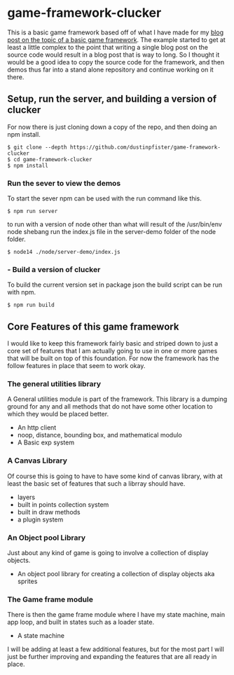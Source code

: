 # game-framework-clucker

This is a basic game framework based off of what I have made for my [blog post on the topic of a basic game framework](https://dustinpfister.github.io/2021/09/03/js-javascript-example-game-framework/). The example started to get at least a little complex to the point that writing a single blog post on the source code would result in a blog post that is way to long. So I thought it would be a good idea to copy the source code for the framework, and then demos thus far into a stand alone repository and continue working on it there.

## Setup, run the server, and building a version of clucker

For now there is just cloning down a copy of the repo, and then doing an npm install.

```
$ git clone --depth https://github.com/dustinpfister/game-framework-clucker
$ cd game-framework-clucker
$ npm install
```

### Run the sever to view the demos

To start the sever npm can be used with the run command like this.

```
$ npm run server
```

to run with a version of node other than what will result of the /usr/bin/env node shebang run the index.js file in the server-demo folder of the node folder.

```
$ node14 ./node/server-demo/index.js
```

### - Build a version of clucker

To build the current version set in package json the build script can be run with npm.

```
$ npm run build
```

## Core Features of this game framework

I would like to keep this framework fairly basic and striped down to just a core set of features that I am actually going to use in one or more games that will be built on top of this foundation. For now the framework has the follow features in place that seem to work okay.

### The general utilities library

A General utilities module is part of the framework. This library is a dumping ground for any and all methods that do not have some other location to which they would be placed better.

* An http client
* noop, distance, bounding box, and mathematical modulo
* A Basic exp system

### A Canvas Library

Of course this is going to have to have some kind of canvas library, with at least the basic set of features that such a librray should have.

* layers
* built in points collection system
* built in draw methods
* a plugin system

### An Object pool Library

Just about any kind of game is going to involve a collection of display objects.

* An object pool library for creating a collection of display objects aka sprites

### The Game frame module

There is then the game frame module where I have my state machine, main app loop, and built in states such as a loader state.

* A state machine


I will be adding at least a few additional features, but for the most part I will just be further improving and expanding the features that are all ready in place.